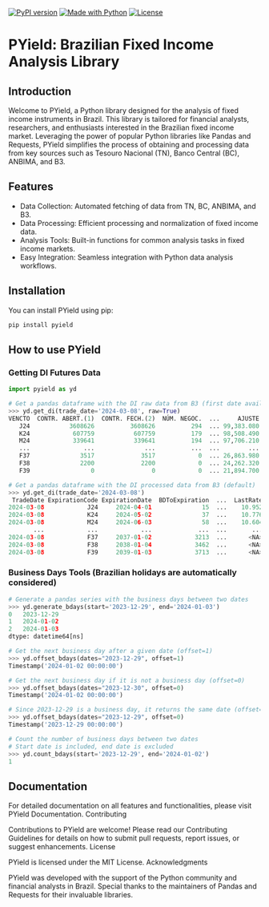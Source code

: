 [![PyPI version](https://img.shields.io/pypi/v/pyield.svg)](https://pypi.python.org/pypi/pyield)
[![Made with Python](https://img.shields.io/badge/Python->=3.11-blue?logo=python&logoColor=white)](https://python.org "Go to Python homepage")
[![License](https://img.shields.io/badge/License-MIT-blue)](#license)

# PYield: Brazilian Fixed Income Analysis Library

## Introduction

Welcome to PYield, a Python library designed for the analysis of fixed income instruments in Brazil. This library is tailored for financial analysts, researchers, and enthusiasts interested in the Brazilian fixed income market. Leveraging the power of popular Python libraries like Pandas and Requests, PYield simplifies the process of obtaining and processing data from key sources such as Tesouro Nacional (TN), Banco Central (BC), ANBIMA, and B3.
## Features

- Data Collection: Automated fetching of data from TN, BC, ANBIMA, and B3.
- Data Processing: Efficient processing and normalization of fixed income data.
- Analysis Tools: Built-in functions for common analysis tasks in fixed income markets.
- Easy Integration: Seamless integration with Python data analysis workflows.

## Installation

You can install PYield using pip:
```sh
pip install pyield
```
## How to use PYield
### Getting DI Futures Data
```python
import pyield as yd

# Get a pandas dataframe with the DI raw data from B3 (first date available is 05-06-1991)
>>> yd.get_di(trade_date='2024-03-08', raw=True)
VENCTO  CONTR. ABERT.(1)  CONTR. FECH.(2)  NÚM. NEGOC.  ...     AJUSTE  VAR. PTOS.  ÚLT.OF. COMPRA  ÚLT.OF. VENDA
   J24           3608626          3608626          294  ... 99,383.080       0,17-          10.952         10.956
   K24            607759           607759          179  ... 98,508.490       0,03+          10.774         10.780
   M24            339641           339641          194  ... 97,706.210       1,68-          10.602         10.604
   ...               ...              ...          ...  ...        ...         ...             ...            ...
   F37              3517             3517            0  ... 26,863.980     336,32-           0.000          0.000
   F38              2200             2200            0  ... 24,262.320     327,41-           0.000          0.000
   F39                 0                0            0  ... 21,894.700     317,01-           0.000          0.000

# Get a pandas dataframe with the DI processed data from B3 (default)
>>> yd.get_di(trade_date='2024-03-08')
 TradeDate ExpirationCode ExpirationDate  BDToExpiration  ...  LastRate  LastAskRate  LastBidRate  SettlementRate
2024-03-08            J24     2024-04-01              15  ...    10.952       10.952       10.956          10.956
2024-03-08            K24     2024-05-02              37  ...    10.776       10.774       10.780          10.777
2024-03-08            M24     2024-06-03              58  ...    10.604       10.602       10.604          10.608
       ...            ...            ...             ...  ...       ...          ...          ...             ...
2024-03-08            F37     2037-01-02            3213  ...      <NA>         <NA>         <NA>          10.859
2024-03-08            F38     2038-01-04            3462  ...      <NA>         <NA>         <NA>          10.859
2024-03-08            F39     2039-01-03            3713  ...      <NA>         <NA>         <NA>          10.85
```
### Business Days Tools (Brazilian holidays are automatically considered)
```python
# Generate a pandas series with the business days between two dates
>>> yd.generate_bdays(start='2023-12-29', end='2024-01-03')
0   2023-12-29
1   2024-01-02
2   2024-01-03
dtype: datetime64[ns]

# Get the next business day after a given date (offset=1)
>>> yd.offset_bdays(dates="2023-12-29", offset=1)
Timestamp('2024-01-02 00:00:00')

# Get the next business day if it is not a business day (offset=0)
>>> yd.offset_bdays(dates="2023-12-30", offset=0)
Timestamp('2024-01-02 00:00:00')

# Since 2023-12-29 is a business day, it returns the same date (offset=0)
>>> yd.offset_bdays(dates="2023-12-29", offset=0)
Timestamp('2023-12-29 00:00:00')

# Count the number of business days between two dates
# Start date is included, end date is excluded
>>> yd.count_bdays(start='2023-12-29', end='2024-01-02')
1
```

## Documentation

For detailed documentation on all features and functionalities, please visit PYield Documentation.
Contributing

Contributions to PYield are welcome! Please read our Contributing Guidelines for details on how to submit pull requests, report issues, or suggest enhancements.
License

PYield is licensed under the MIT License.
Acknowledgments

PYield was developed with the support of the Python community and financial analysts in Brazil. Special thanks to the maintainers of Pandas and Requests for their invaluable libraries.
